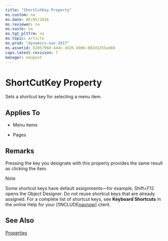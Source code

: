 ```yaml
---
title: "ShortCutKey Property"
ms.custom: na
ms.date: 06/05/2016
ms.reviewer: na
ms.suite: na
ms.tgt_pltfrm: na
ms.topic: article
ms.prod: "dynamics-nav-2017"
ms.assetid: b20579b0-444c-45d5-b98b-882d3255ad88
caps.latest.revision: 7
manager: edupont
---
```

# ShortCutKey Property
Sets a shortcut key for selecting a menu item.  
  
## Applies To  
  
-   Menu items  
  
-   Pages  
  
## Remarks  
 Pressing the key you designate with this property provides the same result as clicking the item.  
  
> [!NOTE]  
>  Some shortcut keys have default assignments—for example, Shift+F12 opens the Object Designer. Do not reuse shortcut keys that are already assigned. For a complete list of shortcut keys, see **Keyboard Shortcuts** in the online Help for your [!INCLUDE[navnow](includes/navnow_md.md)] client.  
  
## See Also  
 [Properties](Properties.md)